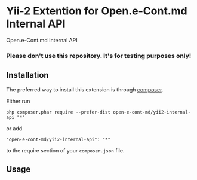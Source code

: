 Yii-2 Extention for Open.e-Cont.md Internal API
===============================================
Open.e-Cont.md Internal API

### Please don't use this repository. It's for testing purposes only!


Installation
------------

The preferred way to install this extension is through [composer](https://getcomposer.org/download/).

Either run

```
php composer.phar require --prefer-dist open-e-cont-md/yii2-internal-api "*"
```

or add

```
"open-e-cont-md/yii2-internal-api": "*"
```

to the require section of your `composer.json` file.


Usage
-----
